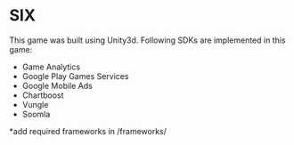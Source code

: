 # SIX

This game was built using Unity3d.
Following SDKs are implemented in this game:
- Game Analytics
- Google Play Games Services
- Google Mobile Ads
- Chartboost
- Vungle
- Soomla

*add required frameworks in
/frameworks/